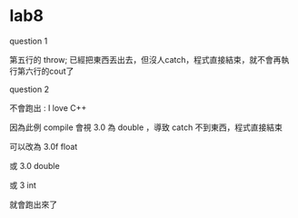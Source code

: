 # lab8
question 1

第五行的 throw; 已經把東西丟出去，但沒人catch，程式直接結束，就不會再執行第六行的cout了


question 2

不會跑出 : I love C++

因為此例 compile 會視 3.0 為 double ，導致 catch 不到東西，程式直接結束

可以改為 3.0f   float

或 3.0   double

或 3   int

就會跑出來了
